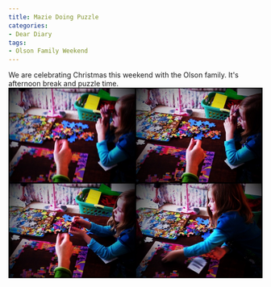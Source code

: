```yaml
---
title: Mazie Doing Puzzle
categories:
- Dear Diary
tags:
- Olson Family Weekend
---
```


We are celebrating Christmas this weekend with the Olson family. It's afternoon break and puzzle time.
[![](/assets/posts/2010/photo9.jpg)](/assets/posts/2010/photo9.jpg)
